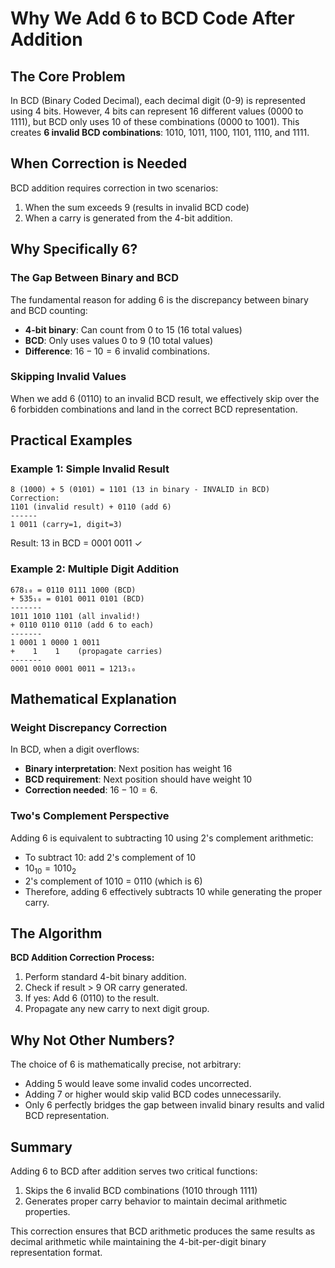 # Why We Add 6 to BCD Code After Addition

## The Core Problem

In BCD (Binary Coded Decimal), each decimal digit (0-9) is represented using 4 bits. However, 4 bits can represent 16 different values (0000 to 1111), but BCD only uses 10 of these combinations (0000 to 1001). This creates **6 invalid BCD combinations**: 1010, 1011, 1100, 1101, 1110, and 1111.

## When Correction is Needed

BCD addition requires correction in two scenarios:

1. When the sum exceeds 9 (results in invalid BCD code)
2. When a carry is generated from the 4-bit addition.

## Why Specifically 6?

### The Gap Between Binary and BCD

The fundamental reason for adding 6 is the discrepancy between binary and BCD counting:

- **4-bit binary**: Can count from 0 to 15 (16 total values)
- **BCD**: Only uses values 0 to 9 (10 total values)
- **Difference**: $16 - 10 = 6$ invalid combinations.

### Skipping Invalid Values

When we add 6 (0110) to an invalid BCD result, we effectively skip over the 6 forbidden combinations and land in the correct BCD representation.

## Practical Examples

### Example 1: Simple Invalid Result

```
8 (1000) + 5 (0101) = 1101 (13 in binary - INVALID in BCD)
Correction:
1101 (invalid result) + 0110 (add 6) 
------ 
1 0011 (carry=1, digit=3)
```

Result: 13 in BCD = 0001 0011 ✓

### Example 2: Multiple Digit Addition

```
678₁₀ = 0110 0111 1000 (BCD) 
+ 535₁₀ = 0101 0011 0101 (BCD) 
-------        
1011 1010 1101 (all invalid!)
+ 0110 0110 0110 (add 6 to each) 
-------     
1 0001 1 0000 1 0011  
+    1    1    (propagate carries) 
-------     
0001 0010 0001 0011 = 1213₁₀
```

## Mathematical Explanation

### Weight Discrepancy Correction

In BCD, when a digit overflows:

- **Binary interpretation**: Next position has weight 16
- **BCD requirement**: Next position should have weight 10
- **Correction needed**: $16 - 10 = 6$.

### Two's Complement Perspective

Adding 6 is equivalent to subtracting 10 using 2's complement arithmetic:

- To subtract 10: add 2's complement of 10
- $10_{10} = 1010_2$
- 2's complement of 1010 = 0110 (which is 6)
- Therefore, adding 6 effectively subtracts 10 while generating the proper carry.

## The Algorithm

**BCD Addition Correction Process:**

1. Perform standard 4-bit binary addition.
2. Check if result > 9 OR carry generated.
3. If yes: Add 6 (0110) to the result.
4. Propagate any new carry to next digit group.

## Why Not Other Numbers?

The choice of 6 is mathematically precise, not arbitrary:

- Adding 5 would leave some invalid codes uncorrected.
- Adding 7 or higher would skip valid BCD codes unnecessarily.
- Only 6 perfectly bridges the gap between invalid binary results and valid BCD representation.

## Summary

Adding 6 to BCD after addition serves two critical functions:

1. Skips the 6 invalid BCD combinations (1010 through 1111)
2. Generates proper carry behavior to maintain decimal arithmetic properties.

This correction ensures that BCD arithmetic produces the same results as decimal arithmetic while maintaining the 4-bit-per-digit binary representation format.